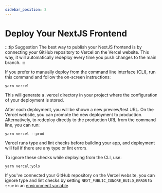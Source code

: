 ```yaml
---
sidebar_position: 2 
---
```


# Deploy Your NextJS Frontend

:::tip Suggestion
The best way to publish your NextJS frontend is by connecting your GitHub repository to Vercel on the Vercel website. This way, it will automatically redeploy every time you push changes to the main branch.
:::

If you prefer to manually deploy from the command line interface (CLI), run this command and follow the on-screen instructions:

```
yarn vercel
```

This will generate a .vercel directory in your project where the configuration of your deployment is stored.

After each deployment, you will be shown a new preview/test URL. On the Vercel website, you can promote the new deployment to production. Alternatively, to redeploy directly to the production URL from the command line, you can run:

```
yarn vercel --prod
```

Vercel runs type and lint checks before building your app, and deployment will fail if there are any type or lint errors. 

To ignore these checks while deploying from the CLI, use:

```
yarn vercel:yolo
```

If you've connected your GitHub repository on the Vercel website, you can ignore type and lint checks by setting `NEXT_PUBLIC_IGNORE_BUILD_ERROR` to `true` in an [environment variable](https://vercel.com/docs/concepts/projects/environment-variables).
